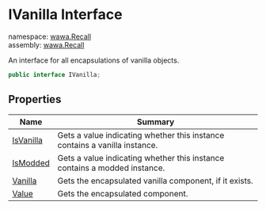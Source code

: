 # IVanilla Interface

namespace: [wawa\.Recall](../wawa.Recall.md)<br />
assembly: [wawa\.Recall](../../wawa.Recall.md)

An interface for all encapsulations of vanilla objects\.

```csharp
public interface IVanilla;
```

## Properties

| Name | Summary |
|------|---------|
| [IsVanilla](./IVanilla/IsVanilla.md) | Gets a value indicating whether this instance contains a vanilla instance\. |
| [IsModded](./IVanilla/IsModded.md) | Gets a value indicating whether this instance contains a modded instance\. |
| [Vanilla](./IVanilla/Vanilla.md) | Gets the encapsulated vanilla component, if it exists\. |
| [Value](./IVanilla/Value.md) | Gets the encapsulated component\. |


